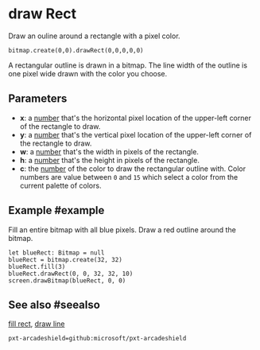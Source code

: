 # draw Rect

Draw an ouline around a rectangle with a pixel color.

```sig
bitmap.create(0,0).drawRect(0,0,0,0,0)
```

A rectangular outline is drawn in a bitmap. The line width of the outline is one pixel wide drawn with the color you choose.

## Parameters

* **x**: a [number](/types/number) that's the horizontal pixel location of the upper-left corner of the rectangle to draw.
* **y**: a [number](/types/number) that's the vertical pixel location of the upper-left corner of the rectangle to draw.
* **w**: a [number](/types/number) that's the width in pixels of the rectangle.
* **h**: a [number](/types/number) that's the height in pixels of the rectangle.
* **c**: the [number](/types/number) of the color to draw the rectangular outline with. Color numbers are value between `0` and `15` which select a color from the current palette of colors.

## Example #example

Fill an entire bitmap with all blue pixels. Draw a red outline around the bitmap.

```blocks
let blueRect: Bitmap = null
blueRect = bitmap.create(32, 32)
blueRect.fill(3)
blueRect.drawRect(0, 0, 32, 32, 10)
screen.drawBitmap(blueRect, 0, 0)
```

## See also #seealso

[fill rect](/reference/bitmaps/bitmap/fill-rect),
[draw line](/reference/bitmaps/bitmap/draw-line)

```package
pxt-arcadeshield=github:microsoft/pxt-arcadeshield
```
